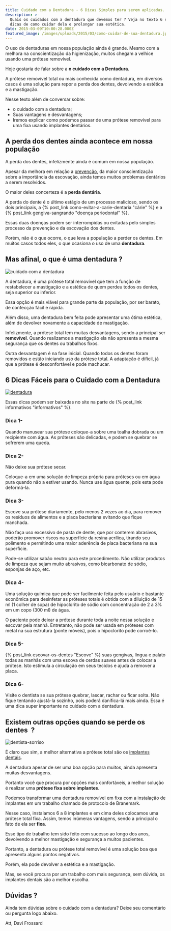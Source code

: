 ```yaml
---
title: Cuidado com a Dentadura - 6 Dicas Simples para serem aplicadas.
description: >-
  Quais os cuidados com a dentadura que devemos ter ? Veja no texto 6 simples
  dicas de como cuidar dela e prolongar sua estética.
date: 2015-03-09T10:00:28.000Z
featured_image: /images/uploads/2015/03/como-cuidar-de-sua-dentadura.jpg
---
```


O uso de dentaduras em nossa população ainda é grande. Mesmo com a melhora na conscientização da higienização, muitos chegam a velhice usando uma prótese removível. 

Hoje gostaria de falar sobre a **o cuidado com a Dentadura.** 

A prótese removível total ou mais conhecida como dentadura, em diversos casos é uma solução para repor a perda dos dentes, devolvendo a estética e a mastigação. 

Nesse texto além de conversar sobre: 
* o cuidado com a dentadura; 
* Suas vantagens e desvantagens; 
* Iremos explicar como podemos passar de uma prótese removível para uma fixa usando implantes dentários.

A perda dos dentes ainda acontece em nossa população
----------------------------------------------------

A perda dos dentes, infelizmente ainda é comum em nossa população. 

Apesar da melhora em relação a [prevenção](/tratamentos/check-up-digital-preventivo/ "Check Up Digital Preventivo"), da maior conscientização sobre a importância da escovação, ainda temos muitos problemas dentários a serem resolvidos. 

O maior deles concerteza é a **perda dentária**. 

A perda do dente é o último estágio de um processo malicioso, sendo os dois principais, a {% post_link como-evitar-a-carie-dentaria "cárie" %} e a {% post_link gengiva-sangrando "doença periodontal" %}. 

Essas duas doenças podem ser interrompidas ou evitadas pelo simples processo da prevenção e da escovação dos dentes. 

Porém, não é o que ocorre, o que leva a população a perder os dentes. Em muitos casos todos eles, o que ocasiona o uso de uma **dentadura**. 

Mas afinal, o que é uma dentadura ?
-----------------------------------

![cuidado com a dentadura](/images/uploads/2015/02/Protocolo-dentes-1024x680.jpg) 

A dentadura, é uma prótese total removível que tem a função de restabelecer a mastigação e a estética de quem perdeu todos os dentes, seja superior ou inferior. 

Essa opção é mais viável para grande parte da população, por ser barato, de confecção fácil e rápida. 

Além disso, uma dentadura bem feita pode apresentar uma ótima estética, além de devolver novamente a capacidade de mastigação. 

Infelizmente, a prótese total tem muitas desvantagens, sendo a principal ser **removível**. Quando realizamos a mastigação ela não apresenta a mesma segurança que os dentes ou trabalhos fixos. 

Outra desvantagem é na fase inicial. Quando todos os dentes foram removidos e estão iniciando uso da prótese total. A adaptação é difícil, já que a prótese é desconfortável e pode machucar.  

6 Dicas Fáceis para o Cuidado com a Dentadura
---------------------------------------------

[![dentadura](/images/uploads/2015/03/Dentadura-1024x682.jpg)](/images/uploads/2015/03/Dentadura.jpg) 

Essas dicas podem ser baixadas no site na parte de {% post_link informativos "informativos" %}.

### **Dica 1-**

Quando manusear sua prótese coloque-a sobre uma toalha dobrada ou um recipiente com água. As próteses são delicadas, e podem se quebrar se sofrerem uma queda.

### **Dica 2-**

Não deixe sua prótese secar. 

Coloque-a em uma solução de limpeza própria para próteses ou em água pura quando não a estiver usando. Nunca use água quente, pois esta pode deformá-la.

### **Dica 3-**

Escove sua prótese diariamente, pelo menos 2 vezes ao dia, para remover os resíduos de alimentos e a placa bacteriana evitando que fique manchada. 

Não faça uso excessivo de pasta de dente, que por conterem abrasivos, poderão promover riscos na superfície da resina acrílica, tirando seu polimento e permitindo uma maior aderência de placa bacteriana na sua superfície. 

Pode-se utilizar sabão neutro para este procedimento. Não utilizar produtos de limpeza que sejam muito abrasivos, como bicarbonato de sódio, esponjas de aço, etc.

### **Dica 4-**

Uma solução química que pode ser facilmente feita pelo usuário e bastante econômica para desinfetar as próteses totais é obtida com a diluição de 15 ml (1 colher de sopa) de hipoclorito de sódio com concentração de 2 a 3% em um copo (300 ml) de água. 

O paciente pode deixar a prótese durante toda a noite nessa solução e escovar pela manhã. Entretanto, não pode ser usada em próteses com metal na sua estrutura (ponte móveis), pois o hipoclorito pode corroê-lo.

### **Dica 5-**

{% post_link escovar-os-dentes "Escove" %} suas gengivas, língua e palato todas as manhãs com uma escova de cerdas suaves antes de colocar a prótese. Isto estimula a circulação em seus tecidos e ajuda a remover a placa.

### **Dica 6-**

Visite o dentista se sua prótese quebrar, lascar, rachar ou ficar solta. Não fique tentando ajustá-la sozinho, pois poderá danifica-lá mais ainda. Essa é uma dica super importante no cuidado com a dentadura.

Existem outras opções quando se perde os dentes  ?
--------------------------------------------------

![dentista-sorriso](/images/uploads/2014/02/dentista-sorriso.jpg) 

É claro que sim, a melhor alternativa a prótese total são os [implantes dentais](/tratamentos/implante-dentario/ "Implantodontia"). 

A dentadura apesar de ser uma boa opção para muitos, ainda apresenta muitas desvantagens. 

Portanto você que procura por opções mais confortáveis, a melhor solução é realizar uma **prótese fixa sobre implantes**. 

Podemos transformar uma dentadura removível em fixa com a instalação de implantes em um trabalho chamado de protocolo de Branemark. 

Nesse caso, instalamos 6 a 8 implantes e em cima deles colocamos uma prótese total fixa. Assim, temos inúmeras vantagens, sendo a principal o fato de ela ser **fixa**. 

Esse tipo de trabalho tem sido feito com sucesso ao longo dos anos, devolvendo a melhor mastigação e segurança a muitos pacientes. 

Portanto, a dentadura ou prótese total removível é uma solução boa que apresenta alguns pontos negativos. 

Porém, ela pode devolver a estética e a mastigação. 

Mas, se você procura por um trabalho com mais segurança, sem dúvida, os implantes dentais são a melhor escolha.

Dúvidas ?
---------

Ainda tem dúvidas sobre o cuidado com a dentadura? Deixe seu comentário ou pergunta logo abaixo.

Att, 
Davi Frossard
